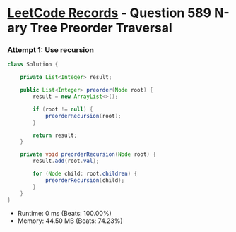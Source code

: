# [LeetCode Records](../README.md) - Question 589 N-ary Tree Preorder Traversal

### Attempt 1: Use  recursion
```java
class Solution {

    private List<Integer> result;

    public List<Integer> preorder(Node root) {
        result = new ArrayList<>();

        if (root != null) {
            preorderRecursion(root);
        }

        return result;
    }

    private void preorderRecursion(Node root) {
        result.add(root.val);

        for (Node child: root.children) {
            preorderRecursion(child);
        }   
    }
}
```
- Runtime: 0 ms (Beats: 100.00%)
- Memory: 44.50 MB (Beats: 74.23%)

<br>
